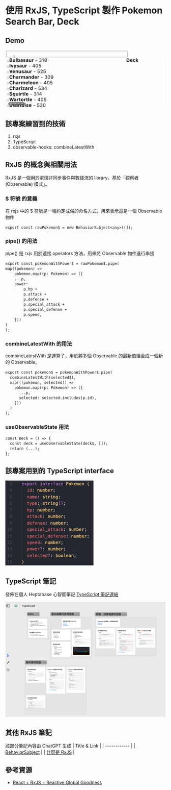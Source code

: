 # 使用 RxJS, TypeScript 製作 Pokemon Search Bar, Deck

## Demo
![](./public/images/demo.gif)

## 該專案練習到的技術
1. rxjs
2. TypeScript
3. observable-hooks: combineLatestWith

## RxJS 的概念與相關用法
RxJS 是一個用於處理非同步事件與數據流的 library，基於「觀察者 (Observable) 模式」。

### $ 符號 的意義
在 rxjs 中的 $ 符號是一種約定成俗的命名方式，用來表示這是一個 Observable 物件

```javascript=
export const rawPokemon$ = new BehaviorSubject<any>([]);
```

### pipe() 的用法
pipe() 是 rxjs 用於連接 operators 方法，用來將 Observable 物件進行串接


```javascript=
export const pokemonWithPower$ = rawPokemon$.pipe(
map((pokemon) =>
	pokemon.map((p: Pokemon) => ({
	...p,
	power:
		p.hp +
		p.attack +
		p.defense +
		p.special_attack +
		p.special_defense +
		p.speed,
	}))
)
);
```
### combineLatestWith 的用法
combineLatestWith 是運算子，用於將多個 Observable 的最新值組合成一個新的 Observable。


```javascript=
export const pokemon$ = pokemonWithPower$.pipe(
  combineLatestWith(selected$),
  map(([pokemon, selected]) =>
    pokemon.map((p: Pokemon) => ({
      ...p,
      selected: selected.includes(p.id),
    }))
  )
);
```

### useObservableState 用法

```javascript=
const Deck = () => {
  const deck = useObservableState(deck$, []);
  return (...);
};
```

## 該專案用到的 TypeScript interface
![alt text](./public/images/pokemon-interface.png)

## TypeScript 筆記
發佈在個人 Heptabase 心智圖筆記
[TypeScript 筆記連結](https://app.heptabase.com/w/8916a1ef3eeedf17ab4a095d61a6268f5eedd32cb7f910ee99f8b7b23de75bd6)

![alt text](./public/images/typesciprt-notes.png)

## 其他 RxJS 筆記
該部分筆記內容由 ChatGPT 生成
| Title & Link |
| ------------ |
| [BehaviorSubject](./notes/BehaviorSubject.md) |
| [什麼是 RxJS](./notes/什麼是%20RxJS.md.md) |

## 參考資源
- [React + RxJS = Reactive Global Goodness](https://youtu.be/s6nG0byDI-o?si=1IbZLKjayc75UwSo)


